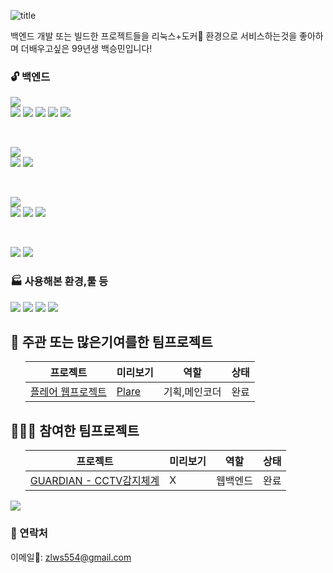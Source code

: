 ![title](https://amel.kr/dl/bsm.png)

백엔드 개발 또는 빌드한 프로젝트들을 리눅스+도커🐳 환경으로 서비스하는것을 좋아하며 더배우고싶은 99년생 백승민입니다!

### 🔓 백엔드
<p>
    <img src="https://img.shields.io/badge/Java-007396?style=flat&logo=oracle&logoColor=white"/>
    <br/>
    <img src="https://img.shields.io/badge/Java 8-007396?style=flat&logo=OpenJDK&logoColor=white"/>
    <img src="https://img.shields.io/badge/Java 11-007396?style=flat&logo=OpenJDK&logoColor=white"/>
    <img src="https://img.shields.io/badge/Spring Boot-6DB33F?style=flat&logo=spring-boot&logoColor=white"/>
    <img src="https://img.shields.io/badge/Tomcat-83682E?style=flat&logo=Apache-Tomcat&logoColor=white"/>
    <img src="https://img.shields.io/badge/JSP-6DB33F?style=flat&logo=oracle&logoColor=white"/>
</p>
<br/>
<p>
    <img src="https://img.shields.io/badge/JavaScript-F7DF1E?style=flat&logo=javascript&logoColor=white"/>
    <br/>
    <img src="https://img.shields.io/badge/Node.js-339933?style=flat&logo=node.js&logoColor=white"/>
    <img src="https://img.shields.io/badge/Express-339933?style=flat&logo=Express&logoColor=white"/>
</p>
<br/>
<p>
    <img src="https://img.shields.io/badge/Database-4479A1?style=flat&logo=Databricks&logoColor=white"/>
    <br/>
    <img src="https://img.shields.io/badge/MySQL 5-4479A1?style=flat&logo=mysql&logoColor=white"/>
    <img src="https://img.shields.io/badge/MySQL 8-4479A1?style=flat&logo=mysql&logoColor=white"/>
    <img src="https://img.shields.io/badge/MariaDB 10-003545?style=flat&logo=mariadb&logoColor=white"/>
</p>
<br/>
<p>

<img src="https://img.shields.io/badge/C%23-239120?style=flat&logo=c-sharp&logoColor=white"/>
<img src="https://img.shields.io/badge/Python-234969?style=flat&logo=python&logoColor=white"/>
</p>



### 🏭 사용해본 환경,툴 등
<p>
<img src="https://img.shields.io/badge/MySQL-4479A1?style=flat&logo=mysql&logoColor=white"/>
<img src="https://img.shields.io/badge/Linux-FCC624?style=flat&logo=linux&logoColor=white"/>
<img src="https://img.shields.io/badge/Docker-0F6CB3?style=flat&logo=docker&logoColor=white"/>
<img src="https://img.shields.io/badge/Unity-040404?style=flat&logo=unity&logoColor=white"/>
</p>

## 👬 주관 또는 많은기여를한 팀프로젝트

<ul>

프로젝트|미리보기|역할|상태
---|---|---|---
[플레어 웹프로젝트](https://github.com/me9min/HOSEO-2A-2-Plare) | [Plare](http://amel.kr) | 기획,메인코더 | 완료

</ul>

## 👩‍👦‍👦 참여한 팀프로젝트

<ul>

프로젝트|미리보기|역할|상태
---|---|---|---
[GUARDIAN - CCTV감지체계](https://github.com/osamhack2020/WEB_GUARDIAN_GUARDIAN) | X | 웹백엔드 | 완료

</ul>

[![](https://github-readme-stats.vercel.app/api?username=me9min)](https://github-readme-stats.vercel.app/api?username=me9min)

### 🔔 연락처

이메일📧: zlws554@gmail.com
